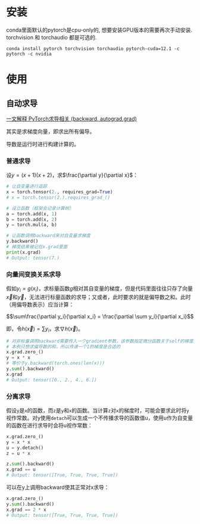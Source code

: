 
# 安装

conda里面默认的pytorch是cpu-only的, 想要安装GPU版本的需要再次手动安装. torchvision 和 torchaudio 都是可选的.

```shell
conda install pytorch torchvision torchaudio pytorch-cuda=12.1 -c pytorch -c nvidia
```

# 使用

## 自动求导

[一文解释 PyTorch求导相关 (backward, autograd.grad)](https://zhuanlan.zhihu.com/p/279758736)

其实是求梯度向量，即求出所有偏导。

导数是运行时进行构建计算的。
### 普通求导

设$y = (x + 1)(x + 2)$，求$\frac{\partial y}{\partial x}$：

```python
# 让自变量进行追踪
x = torch.tensor(2., requires_grad=True)
# x = torch.tensor(2.).requires_grad_()

# 设立函数（框架会记录计算树）
a = torch.add(x, 1)
b = torch.add(x, 2)
y = torch.mul(a, b)

# 让函数调用backward来对自变量求梯度
y.backward()
# 梯度结果被记在x.grad里面
print(x.grad)
# Output: tensor(7.)
```

### 向量间变换关系求导

假如$y_i = g(x_i)$，求标量函数$g$相对其自变量的梯度，但是代码里面往往只存了向量$\vec{x}$和$\vec{y}$，无法进行标量函数的求导；又或者，此时要求的就是偏导数之和。此时（用偏导数表示）应当计算：

$$\sum\frac{\partial y_i}{\partial x_i} = \frac{\partial \sum y_i}{\partial x_i}$$

即，令$h(\vec x) = \sum y_i$，求$\nabla h(\vec{x})$。

```python
# 对非标量调用backward需要传入一个gradient参数，该参数指定微分函数关于self的梯度。
# 本例只想求偏导数的和，所以传递一个1的梯度是合适的
x.grad.zero_()
y = x * x
# 等价于y.backward(torch.ones(len(x)))
y.sum().backward()
x.grad
# Output: tensor([0., 2., 4., 6.])
```

### 分离求导

假设`y`是`x`的函数，而`z`是`y`和`x`的函数。当计算`z`对`x`的梯度时，可能会要求此时将`y`视作常数。对y使用`detach`可以生成一个不传播求导的函数值u，使用u作为自变量的函数在进行求导时会将u视作常数：

```python
x.grad.zero_()
y = x * x
u = y.detach()
z = u * x

z.sum().backward()
x.grad == u
# Output: tensor([True, True, True, True])
```

可以在y上调用backward使其正常对x求导：

```python
x.grad.zero_()
y.sum().backward()
x.grad == 2 * x
# Output: tensor([True, True, True, True])
```






